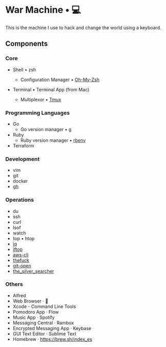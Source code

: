 # War Machine • 💻
This is the machine I use to hack and change the world using a keyboard.

## Components
### Core
* Shell • zsh
  - Configuration Manager • [Oh-My-Zsh](https://github.com/ohmyzsh/ohmyzsh)

* Terminal • Terminal App (from Mac)
  - Multiplexor • [Tmux](https://github.com/tmux/tmux/wiki)

### Programming Languages
* Go
  - Go version manager • [g](https://github.com/stefanmaric/g)
* Ruby
  - Ruby version manager • [rbenv](https://github.com/rbenv/rbenv)
* Terraform

### Development
* vim
* git
* docker
* [gh](https://github.com/jdxcode/gh)

### Operations
* du
* ssh
* curl
* lsof
* watch
* top • htop
* [jq](https://github.com/stedolan/jq)
* [iftop](https://code.blinkace.com/pdw/iftop)
* [aws-cli](https://github.com/aws/aws-cli)
* [thefuck](https://github.com/nvbn/thefuck)
* [git-open](https://github.com/paulirish/git-open)
* [the_silver_searcher](https://github.com/ggreer/the_silver_searcher)

### Others
* Alfred
* Web Browser · 🦊
* Xcode - Command Line Tools
* Pomodoro App · Flow
* Music App · Spotify
* Messaging Central · Rambox
* Encrypted Messaging App · Keybase
* GUI Text Editor · Sublime Text
* Homebrew · https://brew.sh/index_es
